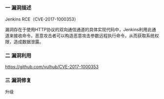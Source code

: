 ### 一 漏洞描述
Jenkins RCE（CVE-2017-1000353）

漏洞存在于使用HTTP协议的双向通信通道的具体实现代码中，Jenkins利用此通道来接收命令，恶意攻击者可以构造恶意攻击参数远程执行命令，从而获取系统权限，造成数据泄露。

### 二 漏洞利用
https://github.com/vulhub/CVE-2017-1000353

### 三 漏洞修复
升级
